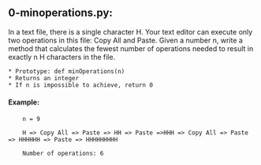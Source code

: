 ## 0-minoperations.py:

In a text file, there is a single character H. Your text editor can execute only two operations in this file: Copy All and Paste. Given a number n, write a method that calculates the fewest number of operations needed to result in exactly n H characters in the file.

	* Prototype: def minOperations(n)
	* Returns an integer
	* If n is impossible to achieve, return 0

#### Example:

		n = 9
		
		H => Copy All => Paste => HH => Paste =>HHH => Copy All => Paste => HHHHHH => Paste => HHHHHHHHH
		
		Number of operations: 6
